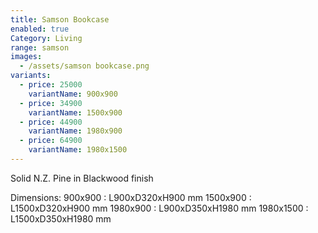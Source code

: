 ```yaml
---
title: Samson Bookcase
enabled: true
Category: Living
range: samson
images:
  - /assets/samson bookcase.png
variants:
  - price: 25000
    variantName: 900x900
  - price: 34900
    variantName: 1500x900
  - price: 44900
    variantName: 1980x900
  - price: 64900
    variantName: 1980x1500
---
```

Solid N.Z. Pine in Blackwood finish

Dimensions:
900x900   : L900xD320xH900 mm
1500x900  : L1500xD320xH900 mm
1980x900  : L900xD350xH1980 mm
1980x1500 : L1500xD350xH1980 mm